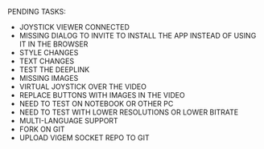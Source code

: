 PENDING TASKS:

- JOYSTICK VIEWER CONNECTED
- MISSING DIALOG TO INVITE TO INSTALL THE APP INSTEAD OF USING IT IN THE BROWSER
- STYLE CHANGES
- TEXT CHANGES
- TEST THE DEEPLINK
- MISSING IMAGES
- VIRTUAL JOYSTICK OVER THE VIDEO
- REPLACE BUTTONS WITH IMAGES IN THE VIDEO
- NEED TO TEST ON NOTEBOOK OR OTHER PC
- NEED TO TEST WITH LOWER RESOLUTIONS OR LOWER BITRATE
- MULTI-LANGUAGE SUPPORT
- FORK ON GIT
- UPLOAD VIGEM SOCKET REPO TO GIT
